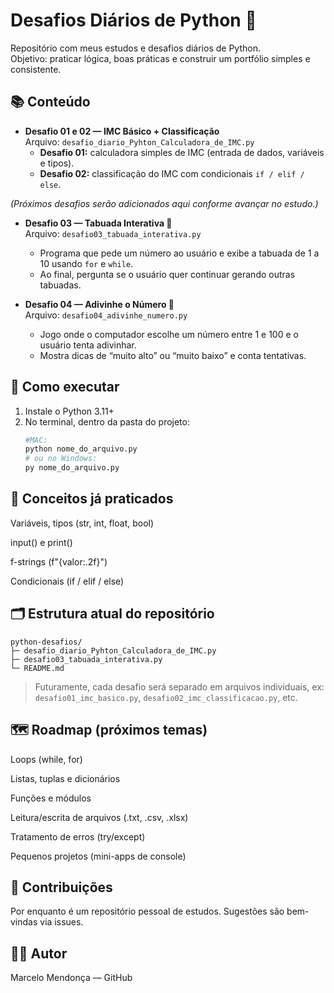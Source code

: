 # Desafios Diários de Python 🐍

Repositório com meus estudos e desafios diários de Python.  
Objetivo: praticar lógica, boas práticas e construir um portfólio simples e consistente.

## 📚 Conteúdo
- **Desafio 01 e 02 — IMC Básico + Classificação**  
  Arquivo: `desafio_diario_Pyhton_Calculadora_de_IMC.py`  
  - **Desafio 01:** calculadora simples de IMC (entrada de dados, variáveis e tipos).  
  - **Desafio 02:** classificação do IMC com condicionais `if / elif / else`.

*(Próximos desafios serão adicionados aqui conforme avançar no estudo.)*

- **Desafio 03 — Tabuada Interativa 🧮**  
  Arquivo: `desafio03_tabuada_interativa.py`  
  - Programa que pede um número ao usuário e exibe a tabuada de 1 a 10 usando `for` e `while`.  
  - Ao final, pergunta se o usuário quer continuar gerando outras tabuadas.

- **Desafio 04 — Adivinhe o Número 🎲**  
  Arquivo: `desafio04_adivinhe_numero.py`  
  - Jogo onde o computador escolhe um número entre 1 e 100 e o usuário tenta adivinhar.  
  - Mostra dicas de “muito alto” ou “muito baixo” e conta tentativas.


## 🚀 Como executar
1. Instale o Python 3.11+  
2. No terminal, dentro da pasta do projeto:
   ```bash
   #MAC:
   python nome_do_arquivo.py
   # ou no Windows:
   py nome_do_arquivo.py
## 🧠 Conceitos já praticados

Variáveis, tipos (str, int, float, bool)

input() e print()

f-strings (f"{valor:.2f}")

Condicionais (if / elif / else)

## 🗂️ Estrutura atual do repositório

~~~text
python-desafios/
├─ desafio_diario_Pyhton_Calculadora_de_IMC.py
├─ desafio03_tabuada_interativa.py
└─ README.md
~~~

> Futuramente, cada desafio será separado em arquivos individuais, ex:  
> `desafio01_imc_basico.py`, `desafio02_imc_classificacao.py`, etc.

## 🗺️ Roadmap (próximos temas)

Loops (while, for)

Listas, tuplas e dicionários

Funções e módulos

Leitura/escrita de arquivos (.txt, .csv, .xlsx)

Tratamento de erros (try/except)

Pequenos projetos (mini-apps de console)

## 🤝 Contribuições
Por enquanto é um repositório pessoal de estudos. Sugestões são bem-vindas via issues.

## 🧑‍💻 Autor
Marcelo Mendonça — GitHub
